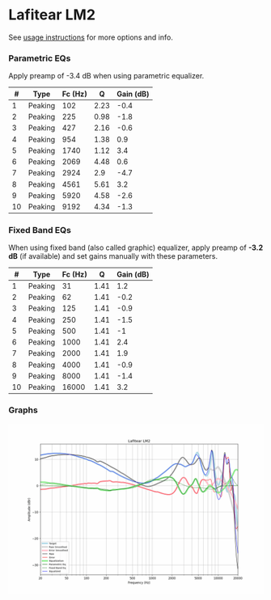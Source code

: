 # Lafitear LM2
See [usage instructions](https://github.com/jaakkopasanen/AutoEq#usage) for more options and info.

### Parametric EQs
Apply preamp of -3.4 dB when using parametric equalizer.

|   # | Type    |   Fc (Hz) |    Q |   Gain (dB) |
|-----|---------|-----------|------|-------------|
|   1 | Peaking |       102 | 2.23 |        -0.4 |
|   2 | Peaking |       225 | 0.98 |        -1.8 |
|   3 | Peaking |       427 | 2.16 |        -0.6 |
|   4 | Peaking |       954 | 1.38 |         0.9 |
|   5 | Peaking |      1740 | 1.12 |         3.4 |
|   6 | Peaking |      2069 | 4.48 |         0.6 |
|   7 | Peaking |      2924 | 2.9  |        -4.7 |
|   8 | Peaking |      4561 | 5.61 |         3.2 |
|   9 | Peaking |      5920 | 4.58 |        -2.6 |
|  10 | Peaking |      9192 | 4.34 |        -1.3 |

### Fixed Band EQs
When using fixed band (also called graphic) equalizer, apply preamp of **-3.2 dB** (if available) and set gains manually with these parameters.

|   # | Type    |   Fc (Hz) |    Q |   Gain (dB) |
|-----|---------|-----------|------|-------------|
|   1 | Peaking |        31 | 1.41 |         1.2 |
|   2 | Peaking |        62 | 1.41 |        -0.2 |
|   3 | Peaking |       125 | 1.41 |        -0.9 |
|   4 | Peaking |       250 | 1.41 |        -1.5 |
|   5 | Peaking |       500 | 1.41 |        -1   |
|   6 | Peaking |      1000 | 1.41 |         2.4 |
|   7 | Peaking |      2000 | 1.41 |         1.9 |
|   8 | Peaking |      4000 | 1.41 |        -0.9 |
|   9 | Peaking |      8000 | 1.41 |        -1.4 |
|  10 | Peaking |     16000 | 1.41 |         3.2 |

### Graphs
![](./Lafitear%20LM2.png)
